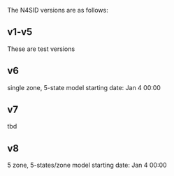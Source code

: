 The N4SID versions are as follows:

## v1-v5

These are test versions

## v6

single zone, 5-state model
starting date: Jan 4 00:00

## v7

tbd

## v8

5 zone, 5-states/zone model
starting date: Jan 4 00:00
